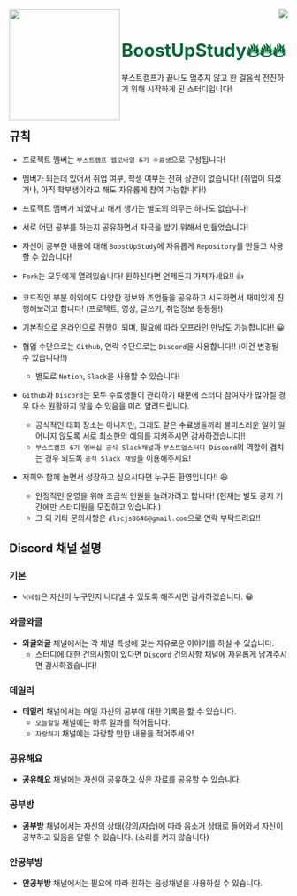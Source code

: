 <div>
  <img align="left" src="https://user-images.githubusercontent.com/14370441/145400631-519f11a9-795f-42ee-92ee-06dab5511e8e.png" width="200"/>
  <div align="right">
    <a align="right" href="https://github.com/BoostUpStudy/Notice">
      <img src="https://hits.seeyoufarm.com/api/count/incr/badge.svg?url=https://github.com/BoostUpStudy/Notice&count_bg=%233D61C8&title_bg=%23555555&icon=&icon_color=%23E7E7E7&title=hits&edge_flat=false"/>
    </a>
    <h1 align="left">
      <font align="left" size="6" color="#006937"> BoostUpStudy🔥🔥🔥</font>
    </h1>
    <p align="left">
      부스트캠프가 끝나도 멈추지 않고 한 걸음씩 전진하기 위해 시작하게 된 스터디입니다!
    </p>
  </div>
</div>

<br>


## 규칙
- 프로젝트 멤버는 `부스트캠프 웹모바일 6기 수료생`으로 구성됩니다!

- 멤버가 되는데 있어서 취업 여부, 학생 여부는 전혀 상관이 없습니다! (취업이 되셨거나, 아직 학부생이라고 해도 자유롭게 참여 가능합니다!)

- 프로젝트 멤버가 되었다고 해서 생기는 별도의 의무는 하나도 없습니다!

- 서로 어떤 공부를 하는지 공유하면서 자극을 받기 위해서 만들었습니다! 

- 자신이 공부한 내용에 대해 `BoostUpStudy`에 자유롭게 `Repository`를 만들고 사용할 수 있습니다!

- `Fork`는 모두에게 열려있습니다! 원하신다면 언제든지 가져가세요!! 👍

- 코드적인 부분 이외에도 다양한 정보와 조언들을 공유하고 시도하면서 재미있게 진행해보려고 합니다! (프로젝트, 영상, 글쓰기, 취업정보 등등등!)

- 기본적으로 온라인으로 진행이 되며, 필요에 따라 오프라인 만남도 가능합니다!! 😀

- 협업 수단으로는 `Github`, 연락 수단으로는 `Discord`을 사용합니다!! (이건 변경될 수 있습니다!!)
  - 별도로 `Notion`, `Slack`을 사용할 수 있습니다!

- `Github`과 `Discord`는 모두 수료생들이 관리하기 때문에 스터디 참여자가 많아질 경우 다소 원활하지 않을 수 있음을 미리 알려드립니다.
  - 공식적인 대화 장소는 아니지만, 그래도 같은 수료생들끼리 불미스러운 일이 일어나지 않도록 서로 최소한의 예의를 지켜주시면 감사하겠습니다!!
  - `부스트캠프 6기 멤버십 공식 Slack채널`과 `부스트업스터디 Discord`의 역할이 겹치는 경우 되도록 `공식 Slack 채널`을 이용해주세요!

- 저희와 함께 놀면서 성장하고 싶으시다면 누구든 환영입니다!! 😆
  - 안정적인 운영을 위해 조금씩 인원을 늘려가려고 합니다! (현재는 별도 공지 기간에만 스터디원을 모집하고 있습니다.)
  - 그 외 기타 문의사항은 `dlscjs8646@gmail.com`으로 연락 부탁드려요!!

## Discord 채널 설명

### 기본

- `닉네임`은 자신이 누구인지 나타낼 수 있도록 해주시면 감사하겠습니다. 😀

### 와글와글

- **와글와글** 채널에서는 각 채널 특성에 맞는 자유로운 이야기를 하실 수 있습니다.
  - 스터디에 대한 건의사항이 있다면 `Discord` 건의사항 채널에 자유롭게 남겨주시면 감사하겠습니다!

### 데일리

- **데일리** 채널에서는 매일 자신의 공부에 대한 기록을 할 수 있습니다.
  - `오늘할일` 채널에는 하루 일과를 적어둡니다.
  - `자랑하기` 채널에는 자랑할 만한 내용을 적어주세요!

### 공유해요

- **공유해요** 채널에는 자신이 공유하고 싶은 자료를 공유할 수 있습니다.

### 공부방

- **공부방** 채널에서는 자신의 상태(강의/자습)에 따라 음소거 상태로 들어와서 자신이 공부하고 있음을 알릴 수 있습니다. (소리를 켜지 않습니다)

### 안공부방

- **안공부방** 채널에서는 필요에 따라 원하는 음성채널을 사용하실 수 있습니다.
